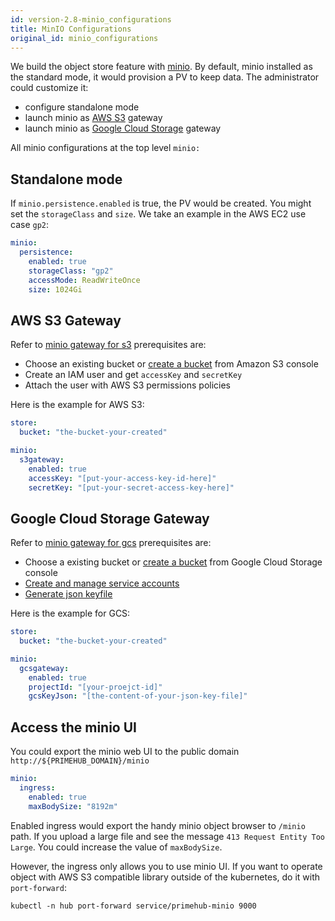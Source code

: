 ```yaml
---
id: version-2.8-minio_configurations
title: MinIO Configurations
original_id: minio_configurations
---
```



We build the object store feature with [minio](https://docs.min.io/). By default, minio installed as the standard mode, it would provision a PV to keep data. The administrator could customize it:

* configure standalone mode
* launch minio as [AWS S3](https://aws.amazon.com/s3/) gateway
* launch minio as [Google Cloud Storage](https://cloud.google.com/storage) gateway

All minio configurations at the top level `minio:`


## Standalone mode

If `minio.persistence.enabled` is true, the PV would be created. You might set the `storageClass` and `size`. We take an example in the AWS EC2 use case `gp2`:

```yaml
minio:
  persistence:
    enabled: true
    storageClass: "gp2"
    accessMode: ReadWriteOnce
    size: 1024Gi

```

## AWS S3 Gateway

Refer to [minio gateway for s3](https://docs.min.io/docs/minio-gateway-for-s3.html) prerequisites are:

* Choose an existing bucket or [create a bucket](https://docs.aws.amazon.com/AmazonS3/latest/gsg/CreatingABucket.html) from Amazon S3 console
* Create an IAM user and get `accessKey` and `secretKey`
* Attach the user with AWS S3 permissions policies

Here is the example for AWS S3:

```yaml
store:
  bucket: "the-bucket-your-created"

minio:
  s3gateway:
    enabled: true
    accessKey: "[put-your-access-key-id-here]"
    secretKey: "[put-your-secret-access-key-here]"
```

## Google Cloud Storage Gateway

Refer to [minio gateway for gcs](https://docs.min.io/docs/minio-gateway-for-gcs.html) prerequisites are:

* Choose a existing bucket or [create a bucket](https://cloud.google.com/storage/docs/quickstart-console) from Google Cloud Storage console
* [Create and manage service accounts](https://cloud.google.com/iam/docs/creating-managing-service-accounts)
* [Generate json keyfile](https://cloud.google.com/iam/docs/creating-managing-service-account-keys)

Here is the example for GCS:

```yaml
store:
  bucket: "the-bucket-your-created"

minio:
  gcsgateway:
    enabled: true
    projectId: "[your-proejct-id]"
    gcsKeyJson: "[the-content-of-your-json-key-file]"
```

## Access the minio UI

You could export the minio web UI to the public domain `http://${PRIMEHUB_DOMAIN}/minio`

```yaml
minio:
  ingress:
    enabled: true
    maxBodySize: "8192m"
```

Enabled ingress would export the handy minio object browser to `/minio` path. If you upload a large file and see the message `413 Request Entity Too Large`. You could increase the value of `maxBodySize`.

However, the ingress only allows you to use minio UI. If you want to operate object with AWS S3 compatible library outside of the kubernetes, do it with `port-forward`:

```
kubectl -n hub port-forward service/primehub-minio 9000
```
